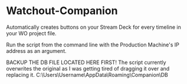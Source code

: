 # Watchout-Companion
Automatically creates buttons on your Stream Deck for every timeline in your WO project file.

Run the script from the command line with the Production Machine's IP address as an argument.

BACKUP THE DB FILE LOCATED HERE FIRST! The script currently overwrites the original as I was getting tired of dragging it over and replacing it. 
C:\Users\Username\AppData\Roaming\Companion\DB
